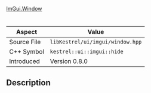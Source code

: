 [ImGui.Window](index.md)
# 
| Aspect | Value |
| --- | --- |
| Source File | `libKestrel/ui/imgui/window.hpp` |
| C++ Symbol | `kestrel::ui::imgui::hide` |
| Introduced | Version 0.8.0 |
## Description
